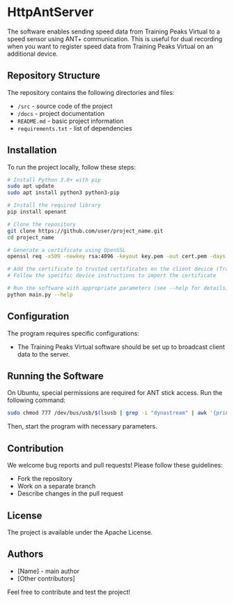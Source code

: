 # HttpAntServer
The software enables sending speed data from Training Peaks Virtual to a speed sensor using ANT+ communication. This is useful for dual recording when you want to register speed data from Training Peaks Virtual on an additional device.

## Repository Structure

The repository contains the following directories and files:

- `/src` - source code of the project
- `/docs` - project documentation
- `README.md` - basic project information
- `requirements.txt` - list of dependencies

## Installation

To run the project locally, follow these steps:

```bash
# Install Python 3.8+ with pip
sudo apt update
sudo apt install python3 python3-pip

# Install the required library
pip install openant

# Clone the repository
git clone https://github.com/user/project_name.git
cd project_name

# Generate a certificate using OpenSSL
openssl req -x509 -newkey rsa:4096 -keyout key.pem -out cert.pem -days 365 -nodes

# Add the certificate to trusted certificates on the client device (Training Peaks Virtual)
# Follow the specific device instructions to import the certificate

# Run the software with appropriate parameters (see --help for details)
python main.py --help
```

## Configuration

The program requires specific configurations:

- The Training Peaks Virtual software should be set up to broadcast client data to the server.

## Running the Software

On Ubuntu, special permissions are required for ANT stick access. Run the following command:

```bash
sudo chmod 777 /dev/bus/usb/$(lsusb | grep -i "dynastream" | awk '{print $2}')/$(lsusb | grep -i "dynastream" | awk '{print $4}' | tr -d ':')
```

Then, start the program with necessary parameters.

## Contribution

We welcome bug reports and pull requests! Please follow these guidelines:

- Fork the repository
- Work on a separate branch
- Describe changes in the pull request

## License

The project is available under the Apache License.

## Authors

- [Name] - main author
- [Other contributors]

Feel free to contribute and test the project!

